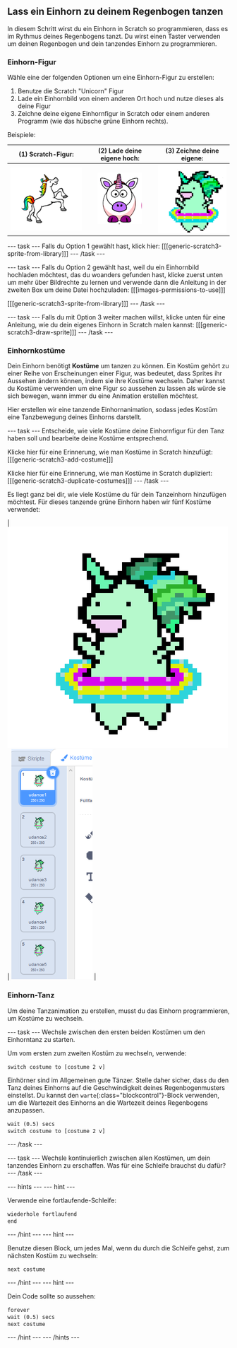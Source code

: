 ## Lass ein Einhorn zu deinem Regenbogen tanzen

In diesem Schritt wirst du ein Einhorn in Scratch so programmieren, dass es im Rythmus deines Regenbogens tanzt. Du wirst einen Taster verwenden um deinen Regenbogen und dein tanzendes Einhorn zu programmieren.

### Einhorn-Figur

Wähle eine der folgenden Optionen um eine Einhorn-Figur zu erstellen:

1. Benutze die Scratch "Unicorn" Figur
2. Lade ein Einhornbild von einem anderen Ort hoch und nutze dieses als deine Figur
3. Zeichne deine eigene Einhornfigur in Scratch oder einem anderen Programm (wie das hübsche grüne Einhorn rechts).

Beispiele:

|              (1) Scratch-Figur:               |      (2) Lade deine eigene hoch:      |            (3) Zeichne deine eigene:            |
|:---------------------------------------------:|:-------------------------------------:|:-----------------------------------------------:|
| ![Scratch Einhorn](images/scratchunicorn.png) | ![Web Einhorn](images/webunicorn.png) | ![gezeichnetes Einhorn](images/drawunicorn.png) |

--- task --- Falls du Option 1 gewählt hast, klick hier: [[[generic-scratch3-sprite-from-library]]] --- /task ---

--- task --- Falls du Option 2 gewählt hast, weil du ein Einhornbild hochladen möchtest, das du woanders gefunden hast, klicke zuerst unten um mehr über Bildrechte zu lernen und verwende dann die Anleitung in der zweiten Box um deine Datei hochzuladen: [[[images-permissions-to-use]]]

[[[generic-scratch3-sprite-from-library]]] --- /task ---

--- task --- Falls du mit Option 3 weiter machen willst, klicke unten für eine Anleitung, wie du dein eigenes Einhorn in Scratch malen kannst: [[[generic-scratch3-draw-sprite]]] --- /task ---

### Einhornkostüme

Dein Einhorn benötigt **Kostüme** um tanzen zu können. Ein Kostüm gehört zu einer Reihe von Erscheinungen einer Figur, was bedeutet, dass Sprites ihr Aussehen ändern können, indem sie ihre Kostüme wechseln. Daher kannst du Kostüme verwenden um eine Figur so aussehen zu lassen als würde sie sich bewegen, wann immer du eine Animation erstellen möchtest.

Hier erstellen wir eine tanzende Einhornanimation, sodass jedes Kostüm eine Tanzbewegung deines Einhorns darstellt.

--- task --- Entscheide, wie viele Kostüme deine Einhornfigur für den Tanz haben soll und bearbeite deine Kostüme entsprechend.

Klicke hier für eine Erinnerung, wie man Kostüme in Scratch hinzufügt: [[[generic-scratch3-add-costume]]]

Klicke hier für eine Erinnerung, wie man Kostüme in Scratch dupliziert: [[[generic-scratch3-duplicate-costumes]]] --- /task ---

Es liegt ganz bei dir, wie viele Kostüme du für dein Tanzeinhorn hinzufügen möchtest. Für dieses tanzende grüne Einhorn haben wir fünf Kostüme verwendet:

| ![Dancing Unicorn Gif](images/dancingunicorn.gif) | ![Five Costumes](images/fivecostumes.png) |

### Einhorn-Tanz

Um deine Tanzanimation zu erstellen, musst du das Einhorn programmieren, um Kostüme zu wechseln.

--- task --- Wechsle zwischen den ersten beiden Kostümen um den Einhorntanz zu starten.

Um vom ersten zum zweiten Kostüm zu wechseln, verwende:

```blocks3
switch costume to [costume 2 v]
```

Einhörner sind im Allgemeinen gute Tänzer. Stelle daher sicher, dass du den Tanz deines Einhorns auf die Geschwindigkeit deines Regenbogenmusters einstellst. Du kannst den `warte`{:class="blockcontrol"}-Block verwenden, um die Wartezeit des Einhorns an die Wartezeit deines Regenbogens anzupassen.

```blocks3
wait (0.5) secs
switch costume to [costume 2 v]
```

--- /task ---

--- task --- Wechsle kontinuierlich zwischen allen Kostümen, um dein tanzendes Einhorn zu erschaffen. Was für eine Schleife brauchst du dafür? --- /task ---

--- hints ---
 --- hint ---

Verwende eine fortlaufende-Schleife:

```blocks3
wiederhole fortlaufend
end
```

--- /hint --- --- hint ---

Benutze diesen Block, um jedes Mal, wenn du durch die Schleife gehst, zum nächsten Kostüm zu wechseln:

```blocks3
next costume
```

--- /hint --- --- hint ---

Dein Code sollte so aussehen:

```blocks3
forever
wait (0.5) secs
next costume
```

--- /hint --- --- /hints ---